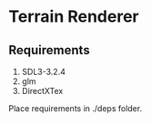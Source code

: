 # Terrain Renderer
## Requirements
1. SDL3-3.2.4
2. glm
3. DirectXTex

Place requirements in ./deps folder.